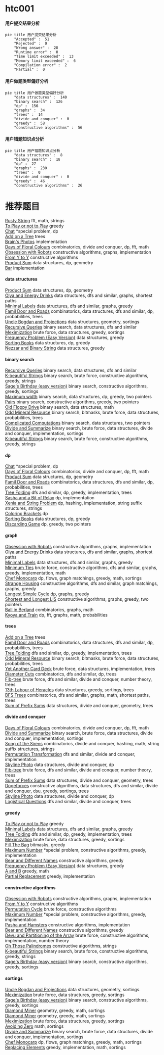 # htc001
<!-- tabs:start -->
#### **用户提交结果分析**

```mermaid
pie title 用户提交结果分析
    "Accepted" :  51
    "Rejected" :  0
    "Wrong answer" :  28
    "Runtime error" :  0
    "Time limit exceeded" :  13
    "Memory limit exceeded" :  6
    "Compilation error" :  2
    "Partial" :  0
```
#### **用户做题类型偏好分析**

```mermaid
pie title 用户做题类型偏好分析
    "data structures" :  140
    "binary search" :  126
    "dp" :  156
    "graphs" :  34
    "trees" :  14
    "divide and conquer" :  0
    "greedy" :  58
    "constructive algorithms" :  56
```
#### **用户错题知识点分析**

```mermaid
pie title 用户错题知识点分析
    "data structures" :  8
    "binary search" :  18
    "dp" :  27
    "graphs" :  230
    "trees" :  0
    "divide and conquer" :  0
    "greedy" :  46
    "constructive algorithms" :  26
```
<!-- tabs:end -->
# 推荐题目
[Rusty String](http://codeforces.com/problemset/problem/827/E)		fft,
                        math,
                        strings		  
[To Play or not to Play](http://codeforces.com/problemset/problem/856/F)		greedy		  
[Chat](http://codeforces.com/problemset/problem/928/B)		*special problem,
                        dp		  
[Add on a Tree](https://codeforces.com/contest/1189/problem/D1)		trees		  
[Brain's Photos](http://codeforces.com/problemset/problem/707/A)		implementation		  
[Days of Floral Colours](http://codeforces.com/problemset/problem/848/E)		combinatorics,
                        divide and conquer,
                        dp,
                        fft,
                        math		  
[Obsession with Robots](http://codeforces.com/problemset/problem/8/B)		constructive algorithms,
                        graphs,
                        implementation		  
[From Y to Y](http://codeforces.com/problemset/problem/848/A)		constructive algorithms		  
[Product Sum](http://codeforces.com/problemset/problem/631/E)		data structures,
                        dp,
                        geometry		  
[Bar](http://codeforces.com/problemset/problem/56/A)		implementation		  
<!-- tabs:start -->
#### **data structures**
[Product Sum](http://codeforces.com/problemset/problem/631/E)		data structures,
                        dp,
                        geometry		  
[Olya and Energy Drinks](http://codeforces.com/problemset/problem/877/D)		data structures,
                        dfs and similar,
                        graphs,
                        shortest paths		  
[Minimal Labels](http://codeforces.com/problemset/problem/825/E)		data structures,
                        dfs and similar,
                        graphs,
                        greedy		  
[Famil Door and Roads](http://codeforces.com/problemset/problem/629/E)		combinatorics,
                        data structures,
                        dfs and similar,
                        dp,
                        probabilities,
                        trees		  
[Uncle Bogdan and Projections](http://codeforces.com/problemset/problem/1388/E)		data structures,
                        geometry,
                        sortings		  
[Recursive Queries](http://codeforces.com/problemset/problem/932/B)		binary search,
                        data structures,
                        dfs and similar		  
[Meximization](http://codeforces.com/problemset/problem/1497/A)		brute force,
                        data structures,
                        greedy,
                        sortings		  
[Frequency Problem (Easy Version)](http://codeforces.com/problemset/problem/1446/D1)		data structures,
                        greedy		  
[Sorting Books](http://codeforces.com/problemset/problem/1481/E)		data structures,
                        dp,
                        greedy		  
[Nezzar and Binary String](http://codeforces.com/problemset/problem/1477/B)		data structures,
                        greedy		  
#### **binary search**
[Recursive Queries](http://codeforces.com/problemset/problem/932/B)		binary search,
                        data structures,
                        dfs and similar		  
[K-beautiful Strings](http://codeforces.com/problemset/problem/1493/C)		binary search,
                        brute force,
                        constructive algorithms,
                        greedy,
                        strings		  
[Sage's Birthday (easy version)](http://codeforces.com/problemset/problem/1419/D1)		binary search,
                        constructive algorithms,
                        greedy,
                        sortings		  
[Maximum width](http://codeforces.com/problemset/problem/1492/C)		binary search,
                        data structures,
                        dp,
                        greedy,
                        two pointers		  
[Pairs](http://codeforces.com/problemset/problem/1463/D)		binary search,
                        constructive algorithms,
                        greedy,
                        two pointers		  
[Old Floppy Drive](http://codeforces.com/problemset/problem/1490/G)		binary search,
                        data structures,
                        math		  
[Odd Mineral Resource](http://codeforces.com/problemset/problem/1479/D)		binary search,
                        bitmasks,
                        brute force,
                        data structures,
                        probabilities,
                        trees		  
[Complicated Computations](http://codeforces.com/problemset/problem/1436/E)		binary search,
                        data structures,
                        two pointers		  
[Divide and Summarize](http://codeforces.com/problemset/problem/1461/D)		binary search,
                        brute force,
                        data structures,
                        divide and conquer,
                        implementation,
                        sortings		  
[K-beautiful Strings](http://codeforces.com/problemset/problem/1493/C)		binary search,
                        brute force,
                        constructive algorithms,
                        greedy,
                        strings		  
#### **dp**
[Chat](http://codeforces.com/problemset/problem/928/B)		*special problem,
                        dp		  
[Days of Floral Colours](http://codeforces.com/problemset/problem/848/E)		combinatorics,
                        divide and conquer,
                        dp,
                        fft,
                        math		  
[Product Sum](http://codeforces.com/problemset/problem/631/E)		data structures,
                        dp,
                        geometry		  
[Famil Door and Roads](http://codeforces.com/problemset/problem/629/E)		combinatorics,
                        data structures,
                        dfs and similar,
                        dp,
                        probabilities,
                        trees		  
[Tree Folding](http://codeforces.com/problemset/problem/765/E)		dfs and similar,
                        dp,
                        greedy,
                        implementation,
                        trees		  
[Sasha and a Bit of Relax](http://codeforces.com/problemset/problem/1109/A)		dp,
                        implementation		  
[Xenia and String Problem](http://codeforces.com/problemset/problem/356/E)		dp,
                        hashing,
                        implementation,
                        string suffix structures,
                        strings		  
[Coloring Brackets](http://codeforces.com/problemset/problem/149/D)		dp		  
[Sorting Books](http://codeforces.com/problemset/problem/1481/E)		data structures,
                        dp,
                        greedy		  
[Discarding Game](http://codeforces.com/problemset/problem/1250/G)		dp,
                        greedy,
                        two pointers		  
#### **graph**
[Obsession with Robots](http://codeforces.com/problemset/problem/8/B)		constructive algorithms,
                        graphs,
                        implementation		  
[Olya and Energy Drinks](http://codeforces.com/problemset/problem/877/D)		data structures,
                        dfs and similar,
                        graphs,
                        shortest paths		  
[Minimal Labels](http://codeforces.com/problemset/problem/825/E)		data structures,
                        dfs and similar,
                        graphs,
                        greedy		  
[Minimum Ties](http://codeforces.com/problemset/problem/1487/C)		brute force,
                        constructive algorithms,
                        dfs and similar,
                        graphs,
                        greedy,
                        implementation,
                        math		  
[Chef Monocarp](http://codeforces.com/problemset/problem/1437/C)		dp,
                        flows,
                        graph matchings,
                        greedy,
                        math,
                        sortings		  
[Strange Housing](http://codeforces.com/problemset/problem/1470/D)		constructive algorithms,
                        dfs and similar,
                        graph matchings,
                        graphs,
                        greedy		  
[Longest Simple Cycle](http://codeforces.com/problemset/problem/1476/C)		dp,
                        graphs,
                        greedy		  
[Shortest and Longest LIS](http://codeforces.com/problemset/problem/1304/D)		constructive algorithms,
                        graphs,
                        greedy,
                        two pointers		  
[Ball in Berland](http://codeforces.com/problemset/problem/1475/C)		combinatorics,
                        graphs,
                        math		  
[Kyoya and Train](http://codeforces.com/problemset/problem/553/E)		dp,
                        fft,
                        graphs,
                        math,
                        probabilities		  
#### **trees**
[Add on a Tree](https://codeforces.com/contest/1189/problem/D1)		trees		  
[Famil Door and Roads](http://codeforces.com/problemset/problem/629/E)		combinatorics,
                        data structures,
                        dfs and similar,
                        dp,
                        probabilities,
                        trees		  
[Tree Folding](http://codeforces.com/problemset/problem/765/E)		dfs and similar,
                        dp,
                        greedy,
                        implementation,
                        trees		  
[Odd Mineral Resource](http://codeforces.com/problemset/problem/1479/D)		binary search,
                        bitmasks,
                        brute force,
                        data structures,
                        probabilities,
                        trees		  
[Yet Another Card Deck](http://codeforces.com/problemset/problem/1511/C)		brute force,
                        data structures,
                        implementation,
                        trees		  
[Diameter Cuts](http://codeforces.com/problemset/problem/1499/F)		combinatorics,
                        dfs and similar,
                        dp,
                        trees		  
[Fib-tree](http://codeforces.com/problemset/problem/1491/E)		brute force,
                        dfs and similar,
                        divide and conquer,
                        number theory,
                        trees		  
[13th Labour of Heracles](http://codeforces.com/problemset/problem/1466/D)		data structures,
                        greedy,
                        sortings,
                        trees		  
[BFS Trees](http://codeforces.com/problemset/problem/1495/D)		combinatorics,
                        dfs and similar,
                        graphs,
                        math,
                        shortest paths,
                        trees		  
[Sum of Prefix Sums](http://codeforces.com/problemset/problem/1303/G)		data structures,
                        divide and conquer,
                        geometry,
                        trees		  
#### **divide and conquer**
[Days of Floral Colours](http://codeforces.com/problemset/problem/848/E)		combinatorics,
                        divide and conquer,
                        dp,
                        fft,
                        math		  
[Divide and Summarize](http://codeforces.com/problemset/problem/1461/D)		binary search,
                        brute force,
                        data structures,
                        divide and conquer,
                        implementation,
                        sortings		  
[Song of the Sirens](http://codeforces.com/problemset/problem/1466/G)		combinatorics,
                        divide and conquer,
                        hashing,
                        math,
                        string suffix structures,
                        strings		  
[Permutation Transformation](http://codeforces.com/problemset/problem/1490/D)		dfs and similar,
                        divide and conquer,
                        implementation		  
[Skyline Photo](https://codeforces.com/contest/1483/problem/C)		data structures,
                        divide and conquer,
                        dp		  
[Fib-tree](http://codeforces.com/problemset/problem/1491/E)		brute force,
                        dfs and similar,
                        divide and conquer,
                        number theory,
                        trees		  
[Sum of Prefix Sums](http://codeforces.com/problemset/problem/1303/G)		data structures,
                        divide and conquer,
                        geometry,
                        trees		  
[Dogeforces](http://codeforces.com/problemset/problem/1494/D)		constructive algorithms,
                        data structures,
                        dfs and similar,
                        divide and conquer,
                        dsu,
                        greedy,
                        sortings,
                        trees		  
[Skyline Photo](http://codeforces.com/problemset/problem/1482/E)		data structures,
                        divide and conquer,
                        dp		  
[Logistical Questions](http://codeforces.com/problemset/problem/566/C)		dfs and similar,
                        divide and conquer,
                        trees		  
#### **greedy**
[To Play or not to Play](http://codeforces.com/problemset/problem/856/F)		greedy		  
[Minimal Labels](http://codeforces.com/problemset/problem/825/E)		data structures,
                        dfs and similar,
                        graphs,
                        greedy		  
[Tree Folding](http://codeforces.com/problemset/problem/765/E)		dfs and similar,
                        dp,
                        greedy,
                        implementation,
                        trees		  
[Meximization](http://codeforces.com/problemset/problem/1497/A)		brute force,
                        data structures,
                        greedy,
                        sortings		  
[Fill The Bag](http://codeforces.com/problemset/problem/1303/D)		bitmasks,
                        greedy		  
[Maximum Number](http://codeforces.com/problemset/problem/774/C)		*special problem,
                        constructive algorithms,
                        greedy,
                        implementation		  
[Bear and Different Names](https://codeforces.com/contest/791/problem/C)		constructive algorithms,
                        greedy		  
[Frequency Problem (Easy Version)](http://codeforces.com/problemset/problem/1446/D1)		data structures,
                        greedy		  
[A and B](http://codeforces.com/problemset/problem/1278/B)		greedy,
                        math		  
[Partial Replacement](http://codeforces.com/problemset/problem/1506/B)		greedy,
                        implementation		  
#### **constructive algorithms**
[Obsession with Robots](http://codeforces.com/problemset/problem/8/B)		constructive algorithms,
                        graphs,
                        implementation		  
[From Y to Y](http://codeforces.com/problemset/problem/848/A)		constructive algorithms		  
[Permutation Cycle](http://codeforces.com/problemset/problem/932/C)		brute force,
                        constructive algorithms		  
[Maximum Number](http://codeforces.com/problemset/problem/774/C)		*special problem,
                        constructive algorithms,
                        greedy,
                        implementation		  
[Pasha and Hamsters](http://codeforces.com/problemset/problem/421/A)		constructive algorithms,
                        implementation		  
[Bear and Different Names](https://codeforces.com/contest/791/problem/C)		constructive algorithms,
                        greedy		  
[Devu and Partitioning of the Array](http://codeforces.com/problemset/problem/439/C)		brute force,
                        constructive algorithms,
                        implementation,
                        number theory		  
[Oh Those Palindromes](https://codeforces.com/contest/1064/problem/C)		constructive algorithms,
                        strings		  
[K-beautiful Strings](http://codeforces.com/problemset/problem/1493/C)		binary search,
                        brute force,
                        constructive algorithms,
                        greedy,
                        strings		  
[Sage's Birthday (easy version)](http://codeforces.com/problemset/problem/1419/D1)		binary search,
                        constructive algorithms,
                        greedy,
                        sortings		  
#### **sortings**
[Uncle Bogdan and Projections](http://codeforces.com/problemset/problem/1388/E)		data structures,
                        geometry,
                        sortings		  
[Meximization](http://codeforces.com/problemset/problem/1497/A)		brute force,
                        data structures,
                        greedy,
                        sortings		  
[Sage's Birthday (easy version)](http://codeforces.com/problemset/problem/1419/D1)		binary search,
                        constructive algorithms,
                        greedy,
                        sortings		  
[Diamond Miner](https://codeforces.com/contest/1496/problem/C)		geometry,
                        greedy,
                        math,
                        sortings		  
[Diamond Miner](http://codeforces.com/problemset/problem/1495/A)		geometry,
                        greedy,
                        math,
                        sortings		  
[Meximization](http://codeforces.com/problemset/problem/1497/A)		brute force,
                        data structures,
                        greedy,
                        sortings		  
[Avoiding Zero](http://codeforces.com/problemset/problem/1427/A)		math,
                        sortings		  
[Divide and Summarize](http://codeforces.com/problemset/problem/1461/D)		binary search,
                        brute force,
                        data structures,
                        divide and conquer,
                        implementation,
                        sortings		  
[Chef Monocarp](http://codeforces.com/problemset/problem/1437/C)		dp,
                        flows,
                        graph matchings,
                        greedy,
                        math,
                        sortings		  
[Replacing Elements](http://codeforces.com/problemset/problem/1473/A)		greedy,
                        implementation,
                        math,
                        sortings		  
<!-- tabs:end -->
